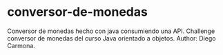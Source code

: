 # conversor-de-monedas
Conversor de monedas hecho con java consumiendo una API.
Challenge conversor de monedas del curso Java orientado a objetos.
Author: Diego Carmona.
